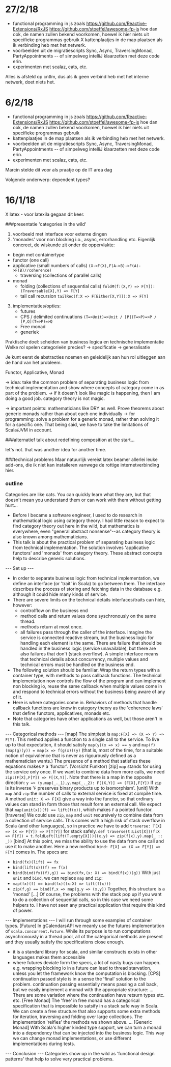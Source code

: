 # 27/2/18
- functional programming in js
  zoals https://github.com/Reactive-Extensions/RxJS
  https://github.com/stoeffel/awesome-fp-js
  hoe dan ook, de namen zullen bekend voorkomen, hoewel ik hier niets uit specifieke programmas gebruik
X kattenplaatjes
  in de map plaatsen als ik verbinding heb met het netwerk.
- voorbeelden uit de migratiescripts
  Sync, Async, TraversingMonad, PartyAppointments -- of simpelweg intelliJ klaarzetten met deze code erin.
- experimenten met scalaz, cats, etc.


Alles is afsteld op cntlm, dus als ik geen verbind heb met het interne netwerk, doet niets het.

# 6/2/18
- functional programming in js
  zoals https://github.com/Reactive-Extensions/RxJS
  https://github.com/stoeffel/awesome-fp-js
  hoe dan ook, de namen zullen bekend voorkomen, hoewel ik hier niets uit specifieke programmas gebruik
- kattenplaatjes
  in de map plaatsen als ik verbinding heb met het netwerk.
- voorbeelden uit de migratiescripts
  Sync, Async, TraversingMonad, PartyAppointments -- of simpelweg intelliJ klaarzetten met deze code erin.
- experimenten met scalaz, cats, etc.

Marcin stelde dit voor als praatje op de IT area dag

Volgende onderwerp: dependent types?

# 16/1/18
X latex - voor latexila gegaan dit keer.


###presentatie 'categories in the wild'

1. voorbeeld met interface voor externe dingen
2. 'monades' voor non blocking i.o., async, errorhandling etc.
Eigenlijk concreet, de wiskunde zit onder de oppervlakte:
- begin met containertype
- functor (one call)
- applicative (small numbers of calls) `(X->F(X),F(A->B)->F(A)->F(B)//coherence)`
  + traversing (collections of parallel calls)
- monad
  + folding (collections of sequential calls)
  `foldM(f:(X,Y) => F[Y]):(Traversable[X],Y) => F[Y]`
  + tail call recursion
  `tailRec(f:X => F[Either[X,Y]]):X => F[Y]`
3. implementaties/opties:
   - futures
   - CPS / delimited continuations
     `(T=>Unit)=>Unit / [P](T=>P)=>P / [P,Q](T=>P)=>Q`
   - Free monad
   - generiek


Praktische doel: scheiden van business logica en technische implementatie
Welke rol spelen categorieën precies?
-> specificatie
-> generalisatie


Je kunt eerst de abstracties noemen en geleidelijk aan hun rol uitleggen aan de hand van het probleem.

Functor, Applicative, Monad


-> idea: take the common problem of separating business logic from technical implementation
and show where concepts of category come in as part of the problem.
-> if it doesn't look like magic is happening, then I am doing a good job.
   category theory is not magic.

-> important points: mathematicians like DRY as well. Prove theorems about generic monads rather than about each one individually
-> for programming: solve a problem for a generic monad, rather than solving it for a specific one.
That being said, we have to take the limitations of Scala/JVM in account.

###alternatief
talk about redefining composition at the start...

let's not. that was another idea for another time.

###technical problems
Maar natuurlijk vereist latex beamer allerlei leuke add-ons, die ik niet kan installeren vanwege de rottige internetverbinding hier.


### outline

Categories are like cats. You can quickly learn what they are, but that doesn't mean you understand them or can work with them without getting hurt...

- Before I became a software engineer, I used to do research in mathematical logic using category theory. I had little reason to expect to find category theory out here in the wild, but mathematics is everywhere, even "general abstract nonsense"--as category theory is also known among mathematicians.
- This talk is about the practical problem of separating business logic from technical implementation. The solution involves 'applicative functors' and 'monads' from category theory. These abstract concepts help to describe generic solutions.

--- Set up ---
- In order to separate business logic from technical implementation, we define an interface (or 'trait' in Scala) to go between them. The interface describes the process of storing and fetching data in the database e.g. although it could hide many kinds of service.
- There are severe limits on the technical details interfaces/traits can hide, however:
  - controlflow on the business end
  - method calls and return values done syschronously on the same thread.
  - methods return at most once.
  - all failures pass through the caller of the interface.
Imagine the service is connected reactive stream, but the business logic for handling each element is the same. There are failure that should be handled in the business logic (service unavailable), but there are also failures that don't (stack overflow). A simple interface means that technical details about concurrency, multiple values and technical errors must be handled on the business end.
- The following solution should be familiar. Wrap the return types with a container type, with methods to pass callback functions. The technical implementation now controls the flow of the program and can implement non blocking io, reuse the same callback when multiple values come in and respond to technical errors without the business being aware of any of it.
- Here is where categories come in. Behaviors of methods that handle callback functions are know in category theory as the 'coherence laws' that define functors, applicatives, monads etc.
- Note that categories have other applications as well, but those aren't in this talk.

--- Categorical methods ---
[map] The simplest is `map:F[X] => (X => Y) =>  F[Y]`. This method applies a function to a single call to the service. To live up to that expectation, it should satisfy `map(y)(x => x) == y` and `map(f)(map(g)(y)) = map(x => f(g(x))(y)` (that is, most of the time, for a suitable notion of equivalence that is never as rigourously defined as a mathematician wants.) The presence of a method that satisfies these equations makes `F` a 'functor'. (Vorsicht Funktor)
[zip] `map` stands for using the service only once. If we want to combine data from more calls, we need `zip:(F[X],F[Y]) => F[(X,Y)]`. Note that there is a map in the opposite direction:
`y => (y.map(_._1),y.map(_._2): F[(X,Y)] => (F[X],F[Y])` 
If `zip` is its inverse '`F` preserves binary products up to isomorphism'.
[unit] With `map` and `zip` the number of calls to external service is fixed at compile time. A method `unit: X => F[X]` give a way into the functor, so that ordinary values can stand in form those that result form an external call. We expect that `map(unit(x))(f) == lift(f(x))`, which makes `F` a pointed functor.
[traverse] We could use `zip`, `map` and `unit` recursively to combine data from a collection of service calls. This comes with a high risk of stack overflow in Scala (and other languages), so in practice we have to add `traverse: T[X] => (X => F[Y]) => F[T[Y]]` for stack safely. 
`def traverse(t:List[X])(f:X => F[Y]) = t.foldLeft(lift(T.empty[X]))((x,y) => zip(f(x),y).map(_ :: _))`
[bind] At this point, we miss the ability to use the data from one call and use it to make another. Here a new method `bind: F[X] => (X => F[Y]) => F[Y]` comes in. The specs are:
- `bind(fx)(lift) == fx`
- `bind(lift(x))(f) == f(x)`
- `bind(bind(fx)(f),g)) == bind(fx,(x: X) => bind(f(x))(g))`
With just `unit` and `bind`, we can replace `map` and `zip`:
- `map(fx)(f) == bind(fx)((x:X) => lift(f(x)))`
- `zip(f,g) == bind(f,x => map(g,y => (x,y))`
Together, this structure is a 'monad'
[...] Of course, the problems with the stack pop up if you want to do a collection of sequential calls, so in this case we need some helpers to. I have not seen any practical application that require this kind of power.

--- Implementations ---
I will run through some examples of container types.
[Future] In gCalendarsAPI we meanly use the futures implementation of `scala.concurrent.Future`. While its purpose is to run computations asynchronously in a thread pool, all of the categorical methods are present and they usually satisfy the specifications close enough.
- it is a standard library for scala, and similar constructs exists in other languages makes them accessible
- where futures deviate form the specs, a lot of nasty bugs can happen. e.g. wrapping blocking io in a future can lead to thread starvation, unless you let the framework know the computation is blocking.
[CPS] continuation passed style is in a sense the 'final' solution to the problem. continuation passing essentially means passing a call back, but we easily implement a monad with the appropriate structure:
...
There are some variation where the continuation have retsurn types etc. etc.
[Free Monad] 
The 'free' in free monad has a categorical specification that is impossible to satsify in a stack safe way in Scala. We can create a free structure that also supports some extra methods for iteration, traversing and folding over large collections. The implementation 'reifies' the methods we shown above.
...
[Generic Monad] With Scala's higher kinded type support, we can turn a monad into a dependency that can be injected into the business logic. This way we can change monad implementations, or use different implementations during tests.

--- Conclusion ---
Categories show up in the wild as 'functional design patterns' that help to solve very practical problems.




